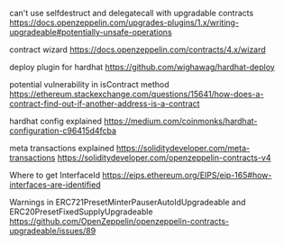 can't use selfdestruct and delegatecall with upgradable contracts
https://docs.openzeppelin.com/upgrades-plugins/1.x/writing-upgradeable#potentially-unsafe-operations

contract wizard
https://docs.openzeppelin.com/contracts/4.x/wizard

deploy plugin for hardhat
https://github.com/wighawag/hardhat-deploy

potential vulnerability in isContract method
https://ethereum.stackexchange.com/questions/15641/how-does-a-contract-find-out-if-another-address-is-a-contract

hardhat config explained
https://medium.com/coinmonks/hardhat-configuration-c96415d4fcba

meta transactions explained
https://soliditydeveloper.com/meta-transactions
https://soliditydeveloper.com/openzeppelin-contracts-v4

Where to get InterfaceId
https://eips.ethereum.org/EIPS/eip-165#how-interfaces-are-identified

Warnings in ERC721PresetMinterPauserAutoIdUpgradeable and ERC20PresetFixedSupplyUpgradeable
https://github.com/OpenZeppelin/openzeppelin-contracts-upgradeable/issues/89